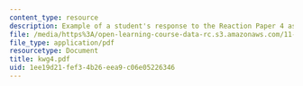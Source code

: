 ```yaml
---
content_type: resource
description: Example of a student's response to the Reaction Paper 4 assignment.
file: /media/https%3A/open-learning-course-data-rc.s3.amazonaws.com/11-368-environmental-justice-fall-2004/1ee19d21fef34b26eea9c06e05226346_kwg4.pdf
file_type: application/pdf
resourcetype: Document
title: kwg4.pdf
uid: 1ee19d21-fef3-4b26-eea9-c06e05226346
---
```

